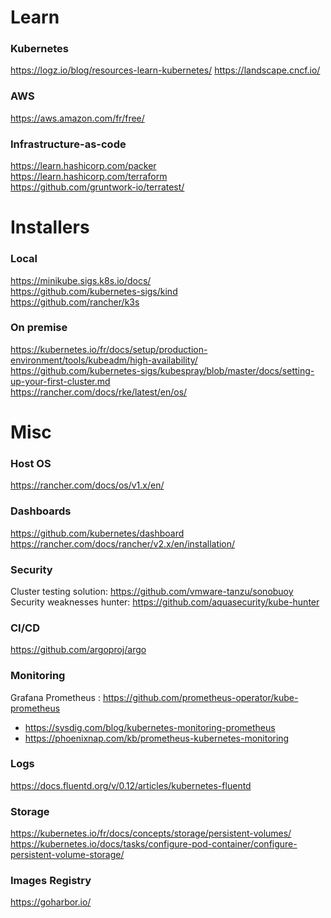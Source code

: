 # Learn

### Kubernetes
https://logz.io/blog/resources-learn-kubernetes/
https://landscape.cncf.io/

### AWS
https://aws.amazon.com/fr/free/  

### Infrastructure-as-code
https://learn.hashicorp.com/packer  
https://learn.hashicorp.com/terraform  
https://github.com/gruntwork-io/terratest/  

# Installers

### Local
https://minikube.sigs.k8s.io/docs/  
https://github.com/kubernetes-sigs/kind  
https://github.com/rancher/k3s  

### On premise
https://kubernetes.io/fr/docs/setup/production-environment/tools/kubeadm/high-availability/  
https://github.com/kubernetes-sigs/kubespray/blob/master/docs/setting-up-your-first-cluster.md  
https://rancher.com/docs/rke/latest/en/os/  

# Misc

### Host OS
https://rancher.com/docs/os/v1.x/en/  

### Dashboards
https://github.com/kubernetes/dashboard  
https://rancher.com/docs/rancher/v2.x/en/installation/  

### Security
Cluster testing solution: https://github.com/vmware-tanzu/sonobuoy  
Security weaknesses hunter: https://github.com/aquasecurity/kube-hunter

### CI/CD
https://github.com/argoproj/argo  

### Monitoring
Grafana Prometheus : https://github.com/prometheus-operator/kube-prometheus 
- https://sysdig.com/blog/kubernetes-monitoring-prometheus
- https://phoenixnap.com/kb/prometheus-kubernetes-monitoring

### Logs
https://docs.fluentd.org/v/0.12/articles/kubernetes-fluentd  

### Storage
https://kubernetes.io/fr/docs/concepts/storage/persistent-volumes/
https://kubernetes.io/docs/tasks/configure-pod-container/configure-persistent-volume-storage/

### Images Registry
https://goharbor.io/
